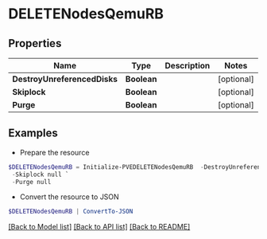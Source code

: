 # DELETENodesQemuRB
## Properties

Name | Type | Description | Notes
------------ | ------------- | ------------- | -------------
**DestroyUnreferencedDisks** | **Boolean** |  | [optional] 
**Skiplock** | **Boolean** |  | [optional] 
**Purge** | **Boolean** |  | [optional] 

## Examples

- Prepare the resource
```powershell
$DELETENodesQemuRB = Initialize-PVEDELETENodesQemuRB  -DestroyUnreferencedDisks null `
 -Skiplock null `
 -Purge null
```

- Convert the resource to JSON
```powershell
$DELETENodesQemuRB | ConvertTo-JSON
```

[[Back to Model list]](../README.md#documentation-for-models) [[Back to API list]](../README.md#documentation-for-api-endpoints) [[Back to README]](../README.md)

